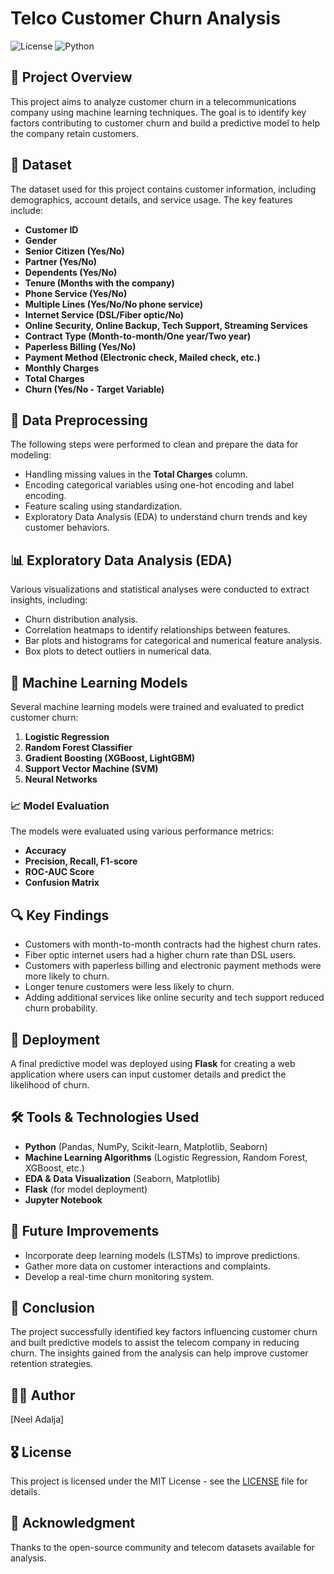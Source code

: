 # Telco Customer Churn Analysis

![License](https://img.shields.io/badge/license-MIT-blue.svg)
![Python](https://img.shields.io/badge/Python-3.8%2B-blue.svg)

## 📌 Project Overview
This project aims to analyze customer churn in a telecommunications company using machine learning techniques. The goal is to identify key factors contributing to customer churn and build a predictive model to help the company retain customers.

## 📂 Dataset
The dataset used for this project contains customer information, including demographics, account details, and service usage. The key features include:

- **Customer ID**
- **Gender**
- **Senior Citizen (Yes/No)**
- **Partner (Yes/No)**
- **Dependents (Yes/No)**
- **Tenure (Months with the company)**
- **Phone Service (Yes/No)**
- **Multiple Lines (Yes/No/No phone service)**
- **Internet Service (DSL/Fiber optic/No)**
- **Online Security, Online Backup, Tech Support, Streaming Services**
- **Contract Type (Month-to-month/One year/Two year)**
- **Paperless Billing (Yes/No)**
- **Payment Method (Electronic check, Mailed check, etc.)**
- **Monthly Charges**
- **Total Charges**
- **Churn (Yes/No - Target Variable)**

## 🔧 Data Preprocessing
The following steps were performed to clean and prepare the data for modeling:

- Handling missing values in the **Total Charges** column.
- Encoding categorical variables using one-hot encoding and label encoding.
- Feature scaling using standardization.
- Exploratory Data Analysis (EDA) to understand churn trends and key customer behaviors.

## 📊 Exploratory Data Analysis (EDA)
Various visualizations and statistical analyses were conducted to extract insights, including:

- Churn distribution analysis.
- Correlation heatmaps to identify relationships between features.
- Bar plots and histograms for categorical and numerical feature analysis.
- Box plots to detect outliers in numerical data.

## 🤖 Machine Learning Models
Several machine learning models were trained and evaluated to predict customer churn:

1. **Logistic Regression**
2. **Random Forest Classifier**
3. **Gradient Boosting (XGBoost, LightGBM)**
4. **Support Vector Machine (SVM)**
5. **Neural Networks**

### 📈 Model Evaluation
The models were evaluated using various performance metrics:

- **Accuracy**
- **Precision, Recall, F1-score**
- **ROC-AUC Score**
- **Confusion Matrix**

## 🔍 Key Findings

- Customers with month-to-month contracts had the highest churn rates.
- Fiber optic internet users had a higher churn rate than DSL users.
- Customers with paperless billing and electronic payment methods were more likely to churn.
- Longer tenure customers were less likely to churn.
- Adding additional services like online security and tech support reduced churn probability.

## 🚀 Deployment
A final predictive model was deployed using **Flask** for creating a web application where users can input customer details and predict the likelihood of churn.

## 🛠️ Tools & Technologies Used

- **Python** (Pandas, NumPy, Scikit-learn, Matplotlib, Seaborn)
- **Machine Learning Algorithms** (Logistic Regression, Random Forest, XGBoost, etc.)
- **EDA & Data Visualization** (Seaborn, Matplotlib)
- **Flask** (for model deployment)
- **Jupyter Notebook**

## 🔮 Future Improvements

- Incorporate deep learning models (LSTMs) to improve predictions.
- Gather more data on customer interactions and complaints.
- Develop a real-time churn monitoring system.

## 🏁 Conclusion
The project successfully identified key factors influencing customer churn and built predictive models to assist the telecom company in reducing churn. The insights gained from the analysis can help improve customer retention strategies.

## 👨‍💻 Author
[Neel Adalja]

## 🎖️ License
This project is licensed under the MIT License - see the [LICENSE](LICENSE) file for details.

## 🙌 Acknowledgment
Thanks to the open-source community and telecom datasets available for analysis.


